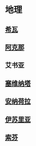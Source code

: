 # 地理

## [希瓦](siva.md)

## [阿克那](akna.md)

## 艾书亚

## [塞维纳塔](saewenata.md)

## [安纳荷拉](anakhora.md)

## [伊苏里亚](issur.md)

## [索芬](tsofon.md)

